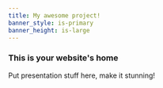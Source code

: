 ```yaml
---
title: My awesome project!
banner_style: is-primary
banner_height: is-large
---
```


### This is your website's home
Put presentation stuff here, make it stunning!